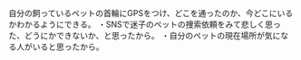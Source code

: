 自分の飼っているペットの首輪にGPSをつけ、どこを通ったのか、今どこにいるかわかるようにできる。
・SNSで迷子のペットの捜索依頼をみて悲しく思った、どうにかできないか、と思ったから。
・自分のペットの現在場所が気になる人がいると思ったから。
